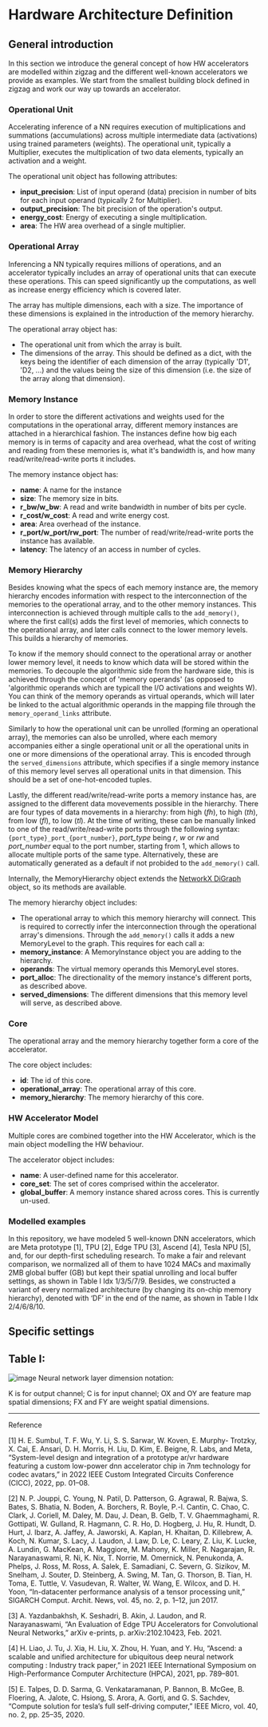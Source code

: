 # Hardware Architecture Definition

## General introduction

In this section we introduce the general concept of how HW accelerators are modelled within zigzag and the different well-known accelerators we provide as examples. We start from the smallest building block defined in zigzag and work our way up towards an accelerator.

### Operational Unit

Accelerating inference of a NN requires execution of multiplications and summations (accumulations) across multiple intermediate data (activations) using trained parameters (weights). The operational unit, typically a Multiplier, executes the multiplication of two data elements, typically an activation and a weight. 

The operational unit object has following attributes:
- **input_precision**: List of input operand (data) precision in number of bits for each input operand (typically 2 for Multiplier).
- **output_precision**: The bit precision of the operation's output.
- **energy_cost**: Energy of executing a single multiplication.
- **area**: The HW area overhead of a single multiplier.

### Operational Array

Inferencing a NN typically requires millions of operations, and an accelerator typically includes an array of operational units that can execute these operations. This can speed significantly up the computations, as well as increase energy efficiency which is covered later.

The array has multiple dimensions, each with a size. The importance of these dimensions is explained in the introduction of the memory hierarchy.

The operational array object has:
- The operational unit from which the array is built.
- The dimensions of the array. This should be defined as a dict, with the keys being the identifier of each dimension of the array (typically 'D1', 'D2, ...) and the values being the size of this dimension (i.e. the size of the array along that dimension).


### Memory Instance

In order to store the different activations and weights used for the computations in the operational array, different memory instances are attached in a hierarchical fashion. The instances define how big each memory is in terms of capacity and area overhead, what the cost of writing and reading from these memories is, what it's bandwidth is, and how many read/write/read-write ports it includes.

The memory instance object has:
- **name**: A name for the instance
- **size**: The memory size in bits.
- **r_bw/w_bw**: A read and write bandwidth in number of bits per cycle.
- **r_cost/w_cost**: A read and write energy cost.
- **area**: Area overhead of the instance.
- **r_port/w_port/rw_port**: The number of read/write/read-write ports the instance has available.
- **latency**: The latency of an access in number of cycles.

### Memory Hierarchy

Besides knowing what the specs of each memory instance are, the memory hierarchy encodes information with respect to the interconnection of the memories to the operational array, and to the other memory instances. 
This interconnection is achieved through multiple calls to the `add_memory()`, where the first call(s) adds the first level of memories, which connects to the operational array, and later calls connect to the lower memory levels. This builds a hierarchy of memories.

To know if the memory should connect to the operational array or another lower memory level, it needs to know which data will be stored within the memories. To decouple the algorithmic side from the hardware side, this is achieved through the concept of 'memory operands' (as opposed to 'algorithmic operands which are typicall the I/O activations and weights W). You can think of the memory operands as virtual operands, which will later be linked to the actual algorithmic operands in the mapping file through the `memory_operand_links` attribute.

Similarly to how the operational unit can be unrolled (forming an operational array), the memories can also be unrolled, where each memory accompanies either a single operational unit or all the operational units in one or more dimensions of the operational array. This is encoded through the `served_dimensions` attribute, which specifies if a single memory instance of this memory level serves all operational units in that dimension. This should be a set of one-hot-encoded tuples.

Lastly, the different read/write/read-write ports a memory instance has, are assigned to the different data movevements possible in the hierarchy. There are four types of data movements in a hierarchy: from high (*fh*), to high (*th*), from low (*fl*), to low (*tl*). At the time of writing, these can be manually linked to one of the read/write/read-write ports through the following syntax: `{port_type}_port_{port_number}`, *port_type* being *r*, *w* or *rw* and *port_number* equal to the port number, starting from 1, which allows to allocate multiple ports of the same type. Alternatively, these are automatically generated as a default if not probided to the `add_memory()` call.

Internally, the MemoryHierarchy object extends the [NetworkX DiGraph](https://networkx.org/documentation/stable/reference/classes/digraph.html) object, so its methods are available. 

The memory hierarchy object includes:
- The operational array to which this memory hierarchy will connect. This is required to correctly infer the interconnection through the operational array's dimensions.
Through the `add_memory()` calls it adds a new MemoryLevel to the graph. This requires for each call a:
- **memory_instance**: A MemoryInstance object you are adding to the hierarchy.
- **operands**: The virtual memory operands this MemoryLevel stores.
- **port_alloc**: The directionality of the memory instance's different ports, as described above.
- **served_dimensions**: The different dimensions that this memory level will serve, as described above.


### Core

The operational array and the memory hierarchy together form a core of the accelerator.

The core object includes:
- **id**: The id of this core.
- **operational_array**: The operational array of this core.
- **memory_hierarchy**: The memory hierarchy of this core.


### HW Accelerator Model

Multiple cores are combined together into the HW Accelerator, which is the main object modelling the HW behaviour.

The accelerator object includes:
- **name**: A user-defined name for this accelerator.
- **core_set**: The set of cores comprised within the accelerator.
- **global_buffer**: A memory instance shared across cores. This is currently un-used.

### Modelled examples

In this repository, we have modeled 5 well-known DNN accelerators, which are Meta prototype [1], TPU [2], Edge TPU [3],
Ascend [4], Tesla NPU [5], and, for our depth-first scheduling research.
To make a fair and relevant comparison, we normalized all of them to have 1024 MACs and maximally 2MB global buffer (GB) 
but kept their spatial unrolling and local buffer settings, as shown in Table I Idx 1/3/5/7/9.
Besides, we constructed a variant of every normalized architecture (by changing its on-chip memory hierarchy), denoted with ‘DF’ in the
end of the name, as shown in Table I Idx 2/4/6/8/10.

## Specific settings

## Table I:
![image](https://user-images.githubusercontent.com/55059827/183848886-c85b9950-5e49-47c9-8a47-ad05062debc3.png)
Neural network layer dimension notation: 

K is for output channel; C is for input channel; OX and OY are feature map spatial dimensions; FX and FY are weight spatial dimensions.



---
Reference

[1] H. E. Sumbul, T. F. Wu, Y. Li, S. S. Sarwar, W. Koven, E. Murphy-
Trotzky, X. Cai, E. Ansari, D. H. Morris, H. Liu, D. Kim, E. Beigne,
R. Labs, and Meta, “System-level design and integration of a prototype
ar/vr hardware featuring a custom low-power dnn accelerator chip in
7nm technology for codec avatars,” in 2022 IEEE Custom Integrated
Circuits Conference (CICC), 2022, pp. 01–08.

[2] N. P. Jouppi, C. Young, N. Patil, D. Patterson, G. Agrawal, R. Bajwa,
S. Bates, S. Bhatia, N. Boden, A. Borchers, R. Boyle, P.-l. Cantin,
C. Chao, C. Clark, J. Coriell, M. Daley, M. Dau, J. Dean, B. Gelb, T. V.
Ghaemmaghami, R. Gottipati, W. Gulland, R. Hagmann, C. R. Ho,
D. Hogberg, J. Hu, R. Hundt, D. Hurt, J. Ibarz, A. Jaffey, A. Jaworski,
A. Kaplan, H. Khaitan, D. Killebrew, A. Koch, N. Kumar, S. Lacy,
J. Laudon, J. Law, D. Le, C. Leary, Z. Liu, K. Lucke, A. Lundin,
G. MacKean, A. Maggiore, M. Mahony, K. Miller, R. Nagarajan,
R. Narayanaswami, R. Ni, K. Nix, T. Norrie, M. Omernick,
N. Penukonda, A. Phelps, J. Ross, M. Ross, A. Salek, E. Samadiani,
C. Severn, G. Sizikov, M. Snelham, J. Souter, D. Steinberg, A. Swing,
M. Tan, G. Thorson, B. Tian, H. Toma, E. Tuttle, V. Vasudevan,
R. Walter, W. Wang, E. Wilcox, and D. H. Yoon, “In-datacenter
performance analysis of a tensor processing unit,” SIGARCH Comput.
Archit. News, vol. 45, no. 2, p. 1–12, jun 2017. 

[3] A. Yazdanbakhsh, K. Seshadri, B. Akin, J. Laudon, and
R. Narayanaswami, “An Evaluation of Edge TPU Accelerators for
Convolutional Neural Networks,” arXiv e-prints, p. arXiv:2102.10423,
Feb. 2021.

[4] H. Liao, J. Tu, J. Xia, H. Liu, X. Zhou, H. Yuan, and Y. Hu,
“Ascend: a scalable and unified architecture for ubiquitous deep neural
network computing : Industry track paper,” in 2021 IEEE International
Symposium on High-Performance Computer Architecture (HPCA), 2021,
pp. 789–801.

[5] E. Talpes, D. D. Sarma, G. Venkataramanan, P. Bannon, B. McGee,
B. Floering, A. Jalote, C. Hsiong, S. Arora, A. Gorti, and G. S. Sachdev,
“Compute solution for tesla’s full self-driving computer,” IEEE Micro,
vol. 40, no. 2, pp. 25–35, 2020.


